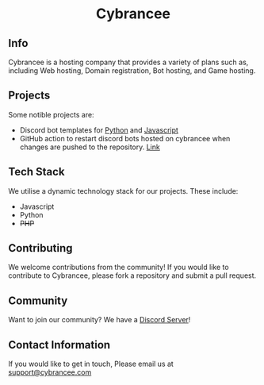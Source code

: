<div align="center" class="header">
  <!--<img src="../media/Logo.png" alt="logo" />-->
  <h1>Cybrancee</h1>
</div>

## Info

Cybrancee is a hosting company that provides a variety of plans such as, including Web hosting, Domain registration, Bot hosting, and Game hosting.

## Projects

Some notible projects are:

* Discord bot templates for [Python](https://github.com/Cybrancee/Cybrancee-Bot-Hosting-PY) and [Javascript](https://github.com/Cybrancee/Cybrancee-Bot-Hosting-JS)
* GitHub action to restart discord bots hosted on cybrancee when changes are pushed to the repository. [Link](https://github.com/Cybrancee/Bot-Restart-Action)

## Tech Stack

We utilise a dynamic technology stack for our projects. These include:

* Javascript
* Python
* <s>PHP</s>

## Contributing

We welcome contributions from the community! If you would like to contribute to Cybrancee, please fork a repository and submit a pull request.

## Community

Want to join our community? We have a [Discord Server](https://discord.gg/cybrancee)!

## Contact Information

If you would like to get in touch, Please email us at support@cybrancee.com

<!--
<style>
.header img {
  display: inline;
  width: 50px;
  height: 50px;
  left: 10px;
}

.header h1 {
  position: relative;
  display: inline;
  left: 10px;
  bottom: 15px;
}

</style>

-->

<!--

**Here are some ideas to get you started:**

🙋‍♀️ A short introduction - what is your organization all about?
🌈 Contribution guidelines - how can the community get involved?
👩‍💻 Useful resources - where can the community find your docs? Is there anything else the community should know?
🍿 Fun facts - what does your team eat for breakfast?
🧙 Remember, you can do mighty things with the power of [Markdown](https://docs.github.com/github/writing-on-github/getting-started-with-writing-and-formatting-on-github/basic-writing-and-formatting-syntax)
-->
